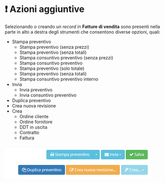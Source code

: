 # ❗ Azioni aggiuntive

Selezionando o creando un _record_ in **Fatture di vendita** sono presenti nella parte in alto a destra degli strumenti che consentono diverse opzioni, quali:

* Stampa preventivo
  * Stampa preventivo (senza prezzi)
  * Stampa preventivo (senza totali)
  * Stampa consuntivo preventivo (senza prezzi)
  * Stampa consuntivo preventivo
  * Stampa preventivo (solo totale)
  * Stampa preventivo (senza totali)
  * Stampa consuntivo preventivo interno
* Invia
  * Invia preventivo
  * Invia consuntivo preventivo
* Duplica preventivo
* Crea nuova revisione
* Crea
  * Ordine cliente
  * Ordine fornitore
  * DDT in uscita
  * Contratto
  * Fattura

![](../../../.gitbook/assets/azioniaggiuntivepreventivi.PNG)
